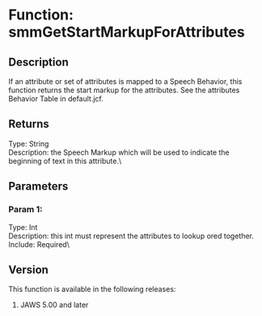 # Function: smmGetStartMarkupForAttributes

## Description

If an attribute or set of attributes is mapped to a Speech Behavior,
this function returns the start markup for the attributes. See the
attributes Behavior Table in default.jcf.

## Returns

Type: String\
Description: the Speech Markup which will be used to indicate the
beginning of text in this attribute.\

## Parameters

### Param 1:

Type: Int\
Description: this int must represent the attributes to lookup ored
together.\
Include: Required\

## Version

This function is available in the following releases:

1.  JAWS 5.00 and later
